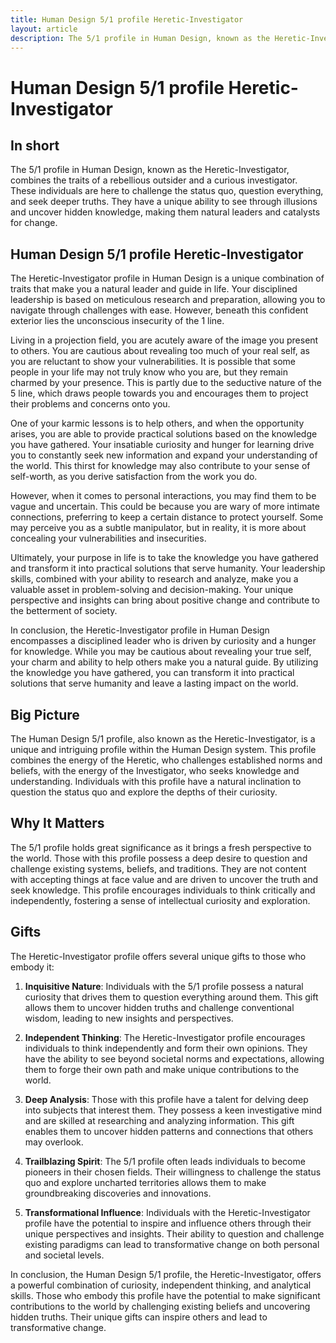 ```yaml
---
title: Human Design 5/1 profile Heretic-Investigator
layout: article
description: The 5/1 profile in Human Design, known as the Heretic-Investigator, combines the traits of a rebellious outsider and a curious investigator. These individuals are here to challenge the status quo, question everything, and seek deeper truths. They have a unique ability to see through illusions and uncover hidden knowledge, making them natural leaders and catalysts for change.
---
```

# Human Design 5/1 profile Heretic-Investigator
## In short
The 5/1 profile in Human Design, known as the Heretic-Investigator, combines the traits of a rebellious outsider and a curious investigator. These individuals are here to challenge the status quo, question everything, and seek deeper truths. They have a unique ability to see through illusions and uncover hidden knowledge, making them natural leaders and catalysts for change.

## Human Design 5/1 profile Heretic-Investigator
The Heretic-Investigator profile in Human Design is a unique combination of traits that make you a natural leader and guide in life. Your disciplined leadership is based on meticulous research and preparation, allowing you to navigate through challenges with ease. However, beneath this confident exterior lies the unconscious insecurity of the 1 line.

Living in a projection field, you are acutely aware of the image you present to others. You are cautious about revealing too much of your real self, as you are reluctant to show your vulnerabilities. It is possible that some people in your life may not truly know who you are, but they remain charmed by your presence. This is partly due to the seductive nature of the 5 line, which draws people towards you and encourages them to project their problems and concerns onto you.

One of your karmic lessons is to help others, and when the opportunity arises, you are able to provide practical solutions based on the knowledge you have gathered. Your insatiable curiosity and hunger for learning drive you to constantly seek new information and expand your understanding of the world. This thirst for knowledge may also contribute to your sense of self-worth, as you derive satisfaction from the work you do.

However, when it comes to personal interactions, you may find them to be vague and uncertain. This could be because you are wary of more intimate connections, preferring to keep a certain distance to protect yourself. Some may perceive you as a subtle manipulator, but in reality, it is more about concealing your vulnerabilities and insecurities.

Ultimately, your purpose in life is to take the knowledge you have gathered and transform it into practical solutions that serve humanity. Your leadership skills, combined with your ability to research and analyze, make you a valuable asset in problem-solving and decision-making. Your unique perspective and insights can bring about positive change and contribute to the betterment of society.

In conclusion, the Heretic-Investigator profile in Human Design encompasses a disciplined leader who is driven by curiosity and a hunger for knowledge. While you may be cautious about revealing your true self, your charm and ability to help others make you a natural guide. By utilizing the knowledge you have gathered, you can transform it into practical solutions that serve humanity and leave a lasting impact on the world.
## Big Picture

The Human Design 5/1 profile, also known as the Heretic-Investigator, is a unique and intriguing profile within the Human Design system. This profile combines the energy of the Heretic, who challenges established norms and beliefs, with the energy of the Investigator, who seeks knowledge and understanding. Individuals with this profile have a natural inclination to question the status quo and explore the depths of their curiosity.

## Why It Matters

The 5/1 profile holds great significance as it brings a fresh perspective to the world. Those with this profile possess a deep desire to question and challenge existing systems, beliefs, and traditions. They are not content with accepting things at face value and are driven to uncover the truth and seek knowledge. This profile encourages individuals to think critically and independently, fostering a sense of intellectual curiosity and exploration.

## Gifts

The Heretic-Investigator profile offers several unique gifts to those who embody it:

1. **Inquisitive Nature**: Individuals with the 5/1 profile possess a natural curiosity that drives them to question everything around them. This gift allows them to uncover hidden truths and challenge conventional wisdom, leading to new insights and perspectives.

2. **Independent Thinking**: The Heretic-Investigator profile encourages individuals to think independently and form their own opinions. They have the ability to see beyond societal norms and expectations, allowing them to forge their own path and make unique contributions to the world.

3. **Deep Analysis**: Those with this profile have a talent for delving deep into subjects that interest them. They possess a keen investigative mind and are skilled at researching and analyzing information. This gift enables them to uncover hidden patterns and connections that others may overlook.

4. **Trailblazing Spirit**: The 5/1 profile often leads individuals to become pioneers in their chosen fields. Their willingness to challenge the status quo and explore uncharted territories allows them to make groundbreaking discoveries and innovations.

5. **Transformational Influence**: Individuals with the Heretic-Investigator profile have the potential to inspire and influence others through their unique perspectives and insights. Their ability to question and challenge existing paradigms can lead to transformative change on both personal and societal levels.

In conclusion, the Human Design 5/1 profile, the Heretic-Investigator, offers a powerful combination of curiosity, independent thinking, and analytical skills. Those who embody this profile have the potential to make significant contributions to the world by challenging existing beliefs and uncovering hidden truths. Their unique gifts can inspire others and lead to transformative change.
